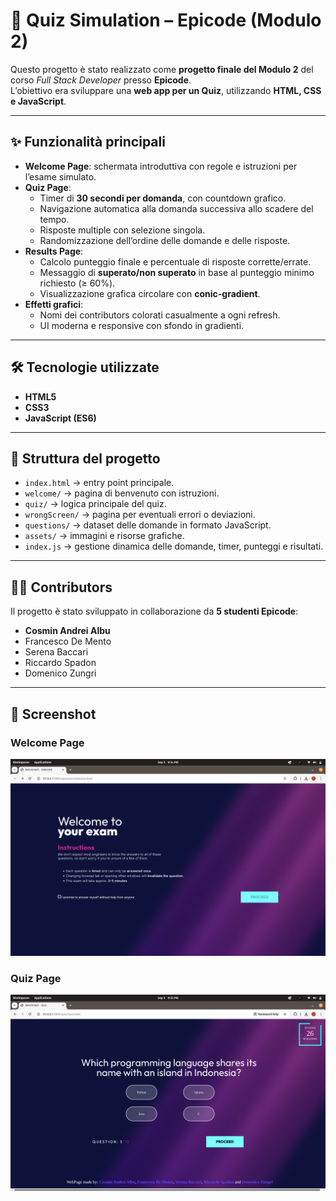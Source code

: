 # 📝 Quiz Simulation – Epicode (Modulo 2)

Questo progetto è stato realizzato come **progetto finale del Modulo 2** del corso *Full Stack Developer* presso **Epicode**.  
L’obiettivo era sviluppare una **web app per un Quiz**, utilizzando **HTML, CSS e JavaScript**.

---

## ✨ Funzionalità principali
- **Welcome Page**: schermata introduttiva con regole e istruzioni per l’esame simulato.  
- **Quiz Page**:
  - Timer di **30 secondi per domanda**, con countdown grafico.  
  - Navigazione automatica alla domanda successiva allo scadere del tempo.  
  - Risposte multiple con selezione singola.  
  - Randomizzazione dell’ordine delle domande e delle risposte.  
- **Results Page**:
  - Calcolo punteggio finale e percentuale di risposte corrette/errate.  
  - Messaggio di **superato/non superato** in base al punteggio minimo richiesto (≥ 60%).  
  - Visualizzazione grafica circolare con **conic-gradient**.  
- **Effetti grafici**:
  - Nomi dei contributors colorati casualmente a ogni refresh.  
  - UI moderna e responsive con sfondo in gradienti.

---

## 🛠️ Tecnologie utilizzate
- **HTML5**  
- **CSS3**  
- **JavaScript (ES6)**  

---

## 📂 Struttura del progetto
- `index.html` → entry point principale.  
- `welcome/` → pagina di benvenuto con istruzioni.  
- `quiz/` → logica principale del quiz.  
- `wrongScreen/` → pagina per eventuali errori o deviazioni.  
- `questions/` → dataset delle domande in formato JavaScript.  
- `assets/` → immagini e risorse grafiche.  
- `index.js` → gestione dinamica delle domande, timer, punteggi e risultati.  

---

## 👨‍💻 Contributors
Il progetto è stato sviluppato in collaborazione da **5 studenti Epicode**:  
- **Cosmin Andrei Albu**  
- Francesco De Mento  
- Serena Baccari  
- Riccardo Spadon  
- Domenico Zungri  

---

## 📸 Screenshot

### Welcome Page
![Welcome Page](assets/page1.png)

### Quiz Page
![Quiz Page](assets/page2.png)
